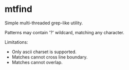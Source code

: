 # mtfind
Simple multi-threaded grep-like utility.

Patterns may contain '?' wildcard, matching any character.

Limitations:
  * Only ascii charset is supported. 
  * Matches cannot cross line boundary.
  * Matches cannot overlap.
